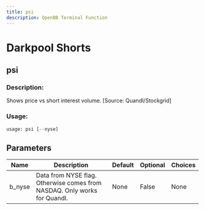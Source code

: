 ```yaml
---
title: psi
description: OpenBB Terminal Function
---
```


# Darkpool Shorts

## psi

### Description: 

Shows price vs short interest volume. [Source: Quandl/Stockgrid]

### Usage: 
```python
usage: psi [--nyse]
```

## Parameters

| Name | Description | Default | Optional | Choices |
| ---- | ----------- | ------- | -------- | ------- |
| b_nyse | Data from NYSE flag. Otherwise comes from NASDAQ. Only works for Quandl. | None | False | None |


